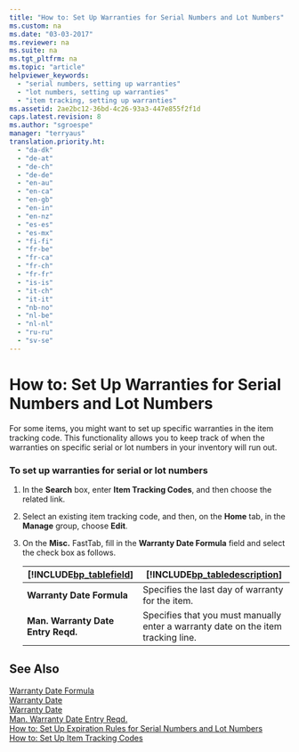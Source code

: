 ```yaml
---
title: "How to: Set Up Warranties for Serial Numbers and Lot Numbers"
ms.custom: na
ms.date: "03-03-2017"
ms.reviewer: na
ms.suite: na
ms.tgt_pltfrm: na
ms.topic: "article"
helpviewer_keywords: 
  - "serial numbers, setting up warranties"
  - "lot numbers, setting up warranties"
  - "item tracking, setting up warranties"
ms.assetid: 2ae2bc12-36bd-4c26-93a3-447e855f2f1d
caps.latest.revision: 8
ms.author: "sgroespe"
manager: "terryaus"
translation.priority.ht: 
  - "da-dk"
  - "de-at"
  - "de-ch"
  - "de-de"
  - "en-au"
  - "en-ca"
  - "en-gb"
  - "en-in"
  - "en-nz"
  - "es-es"
  - "es-mx"
  - "fi-fi"
  - "fr-be"
  - "fr-ca"
  - "fr-ch"
  - "fr-fr"
  - "is-is"
  - "it-ch"
  - "it-it"
  - "nb-no"
  - "nl-be"
  - "nl-nl"
  - "ru-ru"
  - "sv-se"
---
```

# How to: Set Up Warranties for Serial Numbers and Lot Numbers
For some items, you might want to set up specific warranties in the item tracking code. This functionality allows you to keep track of when the warranties on specific serial or lot numbers in your inventory will run out.  
  
### To set up warranties for serial or lot numbers  
  
1.  In the **Search** box, enter **Item Tracking Codes**, and then choose the related link.  
  
2.  Select an existing item tracking code, and then, on the **Home** tab, in the **Manage** group, choose **Edit**.  
  
3.  On the **Misc.** FastTab, fill in the **Warranty Date Formula** field and select the check box as follows.  
  
    |[!INCLUDE[bp_tablefield](../ApplicationDesign/includes/bp_tablefield_md.md)]|[!INCLUDE[bp_tabledescription](../ApplicationDesign/includes/bp_tabledescription_md.md)]|  
    |---------------------------------|---------------------------------------|  
    |**Warranty Date Formula**|Specifies the last day of warranty for the item.|  
    |**Man. Warranty Date Entry Reqd.**|Specifies that you must manually enter a warranty date on the item tracking line.|  
  
## See Also  
 [Warranty Date Formula](../Topic/\($%20T_6502_3%20Warranty%20Date%20Formula%20$\).md)   
 [Warranty Date](../Topic/\($%20T_83_6502%20Warranty%20Date%20$\).md)   
 [Warranty Date](../Topic/\($%20T_32_6502%20Warranty%20Date%20$\).md)   
 [Man. Warranty Date Entry Reqd.](../Topic/\($%20T_6502_5%20Man.%20Warranty%20Date%20Entry%20Reqd.%20$\).md)   
 [How to: Set Up Expiration Rules for Serial Numbers and Lot Numbers](../DesignAndEngineering/how-to-set-up-expiration-rules-for-serial-numbers-and-lot-numbers.md)   
 [How to: Set Up Item Tracking Codes](../DesignAndEngineering/how-to-set-up-item-tracking-codes.md)